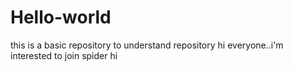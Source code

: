 # Hello-world
this is a basic repository to understand repository
hi everyone..i'm interested to join spider
hi
